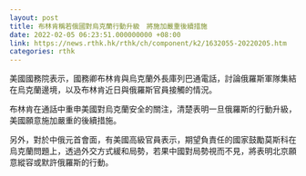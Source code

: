 ```yaml
---
layout: post
title: 布林肯稱若俄國對烏克蘭行動升級　將施加嚴重後續措施
date: 2022-02-05 06:23:51.000000000 +08:00
link: https://news.rthk.hk/rthk/ch/component/k2/1632055-20220205.htm
categories: rthk
---
```


美國國務院表示，國務卿布林肯與烏克蘭外長庫列巴通電話，討論俄羅斯軍隊集結在烏克蘭邊境，以及布林肯近日與俄羅斯官員接觸的情況。

布林肯在通話中重申美國對烏克蘭安全的關注，清楚表明一旦俄羅斯的行動升級，美國願意施加嚴重的後續措施。

另外，對於中俄元首會面，有美國高級官員表示，期望負責任的國家鼓勵莫斯科在烏克蘭問題上，透過外交方式緩和局勢，若果中國對局勢視而不見，將表明北京願意縱容或默許俄羅斯的行動。
